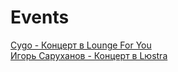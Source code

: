 # Events
<a href="https://onparty.app/moscow/lounge-for-you/cygo-08032025/" target="_blank">Cygo - Концерт в Lounge For You</a><br>
		<a href="https://onparty.app/moscow/lyustra/igor-sarukhanov-23032025/" target="_blank">Игорь Саруханов - Концерт в Lюstra</a><br>
		